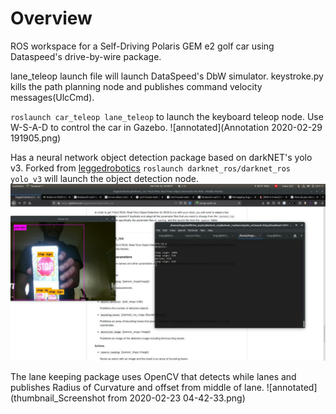 # Overview
ROS workspace for a Self-Driving Polaris GEM e2 golf car using Dataspeed's drive-by-wire package.

lane_teleop launch file will launch DataSpeed's DbW simulator. keystroke.py kills the path planning node and publishes command velocity messages(UlcCmd).

`roslaunch car_teleop lane_teleop` to launch the keyboard teleop node. Use W-S-A-D to control the car in Gazebo.
![annotated](Annotation 2020-02-29 191905.png)

Has a neural network object detection package based on darkNET's yolo v3. Forked from [leggedrobotics](https://github.com/leggedrobotics/darknet_ros)
`roslaunch darknet_ros/darknet_ros yolo_v3` will launch the object detection node. 
![annotated](thumbnail_yolo.jpg)

The lane keeping package uses OpenCV that detects while lanes and publishes Radius of Curvature and offset from middle of lane.
![annotated](thumbnail_Screenshot from 2020-02-23 04-42-33.png)



